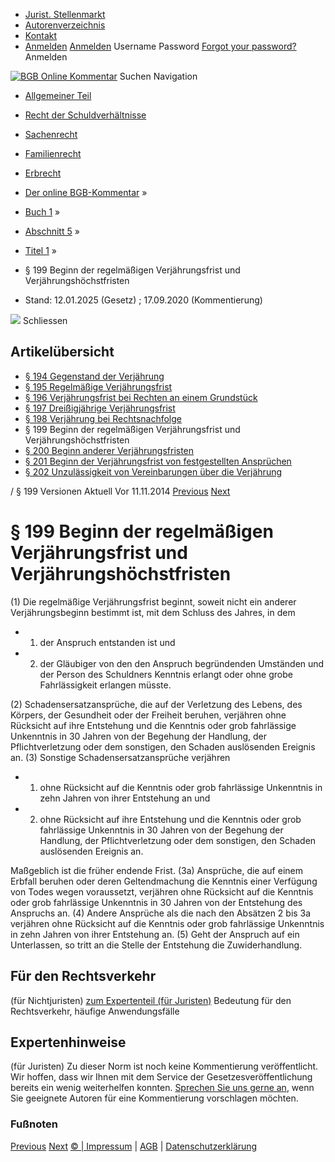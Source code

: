   * [Jurist. Stellenmarkt](https://bgb.kommentar.de/Buch-1/Abschnitt-5/Titel-1/</job-board> "Jurist. Stellenmarkt")
  * [Autorenverzeichnis](https://bgb.kommentar.de/Buch-1/Abschnitt-5/Titel-1/</Autorenverzeichnis> "Autorenverzeichnis")
  * [Kontakt](https://bgb.kommentar.de/Buch-1/Abschnitt-5/Titel-1/</Kontakt>)
  * [Anmelden](https://bgb.kommentar.de/Buch-1/Abschnitt-5/Titel-1/<#login> "show login form") [Anmelden](https://bgb.kommentar.de/Buch-1/Abschnitt-5/Titel-1/<#> "hide login form") Username Password
[Forgot your password?](https://bgb.kommentar.de/Buch-1/Abschnitt-5/Titel-1/</user/forgotpassword>) Anmelden 


[![BGB Online Kommentar](https://bgb.kommentar.de/extension/bgb/design/bgb/images/logo.png)](https://bgb.kommentar.de/Buch-1/Abschnitt-5/Titel-1/</> "BGB Online Kommentar")
Suchen
Navigation
  * [Allgemeiner Teil](https://bgb.kommentar.de/Buch-1/Abschnitt-5/Titel-1/</Buch-1>)
  * [Recht der Schuldverhältnisse](https://bgb.kommentar.de/Buch-1/Abschnitt-5/Titel-1/</Buch-2>)
  * [Sachenrecht](https://bgb.kommentar.de/Buch-1/Abschnitt-5/Titel-1/</Buch-3>)
  * [Familienrecht](https://bgb.kommentar.de/Buch-1/Abschnitt-5/Titel-1/</Buch-4>)
  * [Erbrecht](https://bgb.kommentar.de/Buch-1/Abschnitt-5/Titel-1/</Buch-5>)


  * [Der online BGB-Kommentar](https://bgb.kommentar.de/Buch-1/Abschnitt-5/Titel-1/</>) »
  * [Buch 1](https://bgb.kommentar.de/Buch-1/Abschnitt-5/Titel-1/</Buch-1>) »
  * [Abschnitt 5](https://bgb.kommentar.de/Buch-1/Abschnitt-5/Titel-1/</Buch-1/Abschnitt-5>) »
  * [Titel 1](https://bgb.kommentar.de/Buch-1/Abschnitt-5/Titel-1/</Buch-1/Abschnitt-5/Titel-1>) »
  * § 199 Beginn der regelmäßigen Verjährungsfrist und Verjährungshöchstfristen 
  * Stand: 12.01.2025 (Gesetz) ; 17.09.2020 (Kommentierung) 


![](https://vg01.met.vgwort.de/na/1c9909529ead4f509072c06d9081a7d5)
Schliessen 
## Artikelübersicht
  * [ § 194 Gegenstand der Verjährung ](https://bgb.kommentar.de/Buch-1/Abschnitt-5/Titel-1/</Buch-1/Abschnitt-5/Titel-1/Gegenstand-der-Verjaehrung>)
  * [ § 195 Regelmäßige Verjährungsfrist ](https://bgb.kommentar.de/Buch-1/Abschnitt-5/Titel-1/</Buch-1/Abschnitt-5/Titel-1/Regelmaessige-Verjaehrungsfrist>)
  * [ § 196 Verjährungsfrist bei Rechten an einem Grundstück ](https://bgb.kommentar.de/Buch-1/Abschnitt-5/Titel-1/</Buch-1/Abschnitt-5/Titel-1/Verjaehrungsfrist-bei-Rechten-an-einem-Grundstueck>)
  * [ § 197 Dreißigjährige Verjährungsfrist ](https://bgb.kommentar.de/Buch-1/Abschnitt-5/Titel-1/</Buch-1/Abschnitt-5/Titel-1/Dreissigjaehrige-Verjaehrungsfrist>)
  * [ § 198 Verjährung bei Rechtsnachfolge ](https://bgb.kommentar.de/Buch-1/Abschnitt-5/Titel-1/</Buch-1/Abschnitt-5/Titel-1/Verjaehrung-bei-Rechtsnachfolge>)
  * § 199 Beginn der regelmäßigen Verjährungsfrist und Verjährungshöchstfristen 
  * [ § 200 Beginn anderer Verjährungsfristen ](https://bgb.kommentar.de/Buch-1/Abschnitt-5/Titel-1/</Buch-1/Abschnitt-5/Titel-1/Beginn-anderer-Verjaehrungsfristen>)
  * [ § 201 Beginn der Verjährungsfrist von festgestellten Ansprüchen ](https://bgb.kommentar.de/Buch-1/Abschnitt-5/Titel-1/</Buch-1/Abschnitt-5/Titel-1/Beginn-der-Verjaehrungsfrist-von-festgestellten-Anspruechen>)
  * [ § 202 Unzulässigkeit von Vereinbarungen über die Verjährung ](https://bgb.kommentar.de/Buch-1/Abschnitt-5/Titel-1/</Buch-1/Abschnitt-5/Titel-1/Unzulaessigkeit-von-Vereinbarungen-ueber-die-Verjaehrung>)


/ § 199 
Versionen  Aktuell Vor 11.11.2014
[Previous](https://bgb.kommentar.de/Buch-1/Abschnitt-5/Titel-1/</Buch-1/Abschnitt-5/Titel-1/Verjaehrung-bei-Rechtsnachfolge> "§ 198 Verjährung bei Rechtsnachfolge") [Next](https://bgb.kommentar.de/Buch-1/Abschnitt-5/Titel-1/</Buch-1/Abschnitt-5/Titel-1/Beginn-anderer-Verjaehrungsfristen> "§ 200 Beginn anderer Verjährungsfristen")
# § 199 Beginn der regelmäßigen Verjährungsfrist und Verjährungshöchstfristen
(1) Die regelmäßige Verjährungsfrist beginnt, soweit nicht ein anderer Verjährungsbeginn bestimmt ist, mit dem Schluss des Jahres, in dem 
  * 1. der Anspruch entstanden ist und
  * 2. der Gläubiger von den den Anspruch begründenden Umständen und der Person des Schuldners Kenntnis erlangt oder ohne grobe Fahrlässigkeit erlangen müsste.


(2) Schadensersatzansprüche, die auf der Verletzung des Lebens, des Körpers, der Gesundheit oder der Freiheit beruhen, verjähren ohne Rücksicht auf ihre Entstehung und die Kenntnis oder grob fahrlässige Unkenntnis in 30 Jahren von der Begehung der Handlung, der Pflichtverletzung oder dem sonstigen, den Schaden auslösenden Ereignis an.
(3) Sonstige Schadensersatzansprüche verjähren 
  * 1. ohne Rücksicht auf die Kenntnis oder grob fahrlässige Unkenntnis in zehn Jahren von ihrer Entstehung an und
  * 2. ohne Rücksicht auf ihre Entstehung und die Kenntnis oder grob fahrlässige Unkenntnis in 30 Jahren von der Begehung der Handlung, der Pflichtverletzung oder dem sonstigen, den Schaden auslösenden Ereignis an.


Maßgeblich ist die früher endende Frist.
(3a) Ansprüche, die auf einem Erbfall beruhen oder deren Geltendmachung die Kenntnis einer Verfügung von Todes wegen voraussetzt, verjähren ohne Rücksicht auf die Kenntnis oder grob fahrlässige Unkenntnis in 30 Jahren von der Entstehung des Anspruchs an.
(4) Andere Ansprüche als die nach den Absätzen 2 bis 3a verjähren ohne Rücksicht auf die Kenntnis oder grob fahrlässige Unkenntnis in zehn Jahren von ihrer Entstehung an.
(5) Geht der Anspruch auf ein Unterlassen, so tritt an die Stelle der Entstehung die Zuwiderhandlung.
## Für den Rechtsverkehr 
(für Nichtjuristen)
[zum Expertenteil (für Juristen)](https://bgb.kommentar.de/Buch-1/Abschnitt-5/Titel-1/<#expertenhinweise>)
Bedeutung für den Rechtsverkehr, häufige Anwendungsfälle
## Expertenhinweise
(für Juristen)
Zu dieser Norm ist noch keine Kommentierung veröffentlicht. Wir hoffen, dass wir Ihnen mit dem Service der Gesetzesveröffentlichung bereits ein wenig weiterhelfen konnten. [Sprechen Sie uns gerne an](https://bgb.kommentar.de/Buch-1/Abschnitt-5/Titel-1/</Kontakt>), wenn Sie geeignete Autoren für eine Kommentierung vorschlagen möchten. 
### Fußnoten
[Previous](https://bgb.kommentar.de/Buch-1/Abschnitt-5/Titel-1/</Buch-1/Abschnitt-5/Titel-1/Verjaehrung-bei-Rechtsnachfolge> "§ 198 Verjährung bei Rechtsnachfolge") [Next](https://bgb.kommentar.de/Buch-1/Abschnitt-5/Titel-1/</Buch-1/Abschnitt-5/Titel-1/Beginn-anderer-Verjaehrungsfristen> "§ 200 Beginn anderer Verjährungsfristen")
[© | Impressum](https://bgb.kommentar.de/Buch-1/Abschnitt-5/Titel-1/</Kontakt>) | [AGB](https://bgb.kommentar.de/Buch-1/Abschnitt-5/Titel-1/</AGB>) | [Datenschutzerklärung](https://bgb.kommentar.de/Buch-1/Abschnitt-5/Titel-1/</Datenschutzerklaerung-fuer-Leser>)

